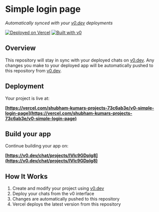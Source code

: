 # Simple login page

*Automatically synced with your [v0.dev](https://v0.dev) deployments*

[![Deployed on Vercel](https://img.shields.io/badge/Deployed%20on-Vercel-black?style=for-the-badge&logo=vercel)](https://vercel.com/shubham-kumars-projects-73c6ab3e/v0-simple-login-page)
[![Built with v0](https://img.shields.io/badge/Built%20with-v0.dev-black?style=for-the-badge)](https://v0.dev/chat/projects/IVlc9GDpIg8)

## Overview

This repository will stay in sync with your deployed chats on [v0.dev](https://v0.dev).
Any changes you make to your deployed app will be automatically pushed to this repository from [v0.dev](https://v0.dev).

## Deployment

Your project is live at:

**[https://vercel.com/shubham-kumars-projects-73c6ab3e/v0-simple-login-page](https://vercel.com/shubham-kumars-projects-73c6ab3e/v0-simple-login-page)**

## Build your app

Continue building your app on:

**[https://v0.dev/chat/projects/IVlc9GDpIg8](https://v0.dev/chat/projects/IVlc9GDpIg8)**

## How It Works

1. Create and modify your project using [v0.dev](https://v0.dev)
2. Deploy your chats from the v0 interface
3. Changes are automatically pushed to this repository
4. Vercel deploys the latest version from this repository